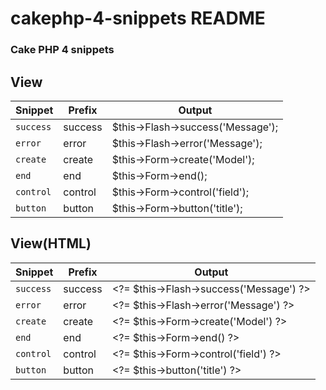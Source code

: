 # cakephp-4-snippets README

### Cake PHP 4 snippets

## View

| Snippet   | Prefix  | Output                                                                                |
|-----------|---------|---------------------------------------------------------------------------------------|
| `success` | success | $this->Flash->success('Message');                                                     |
| `error`   | error   | $this->Flash->error('Message');                                                       |
| `create`  | create  | $this->Form->create('Model');                                                         |
| `end`     | end     | $this->Form->end();                                                                   |
| `control` | control | $this->Form->control('field');                                                        |
| `button`  | button  | $this->Form->button('title');                                                         |


## View(HTML)

| Snippet   | Prefix  | Output                                                                                |
|-----------|---------|---------------------------------------------------------------------------------------|
| `success` | success | \<\?= $this->Flash->success('Message') ?>                                             |
| `error`   | error   | \<\?= $this->Flash->error('Message') ?>                                               |
| `create`  | create  | \<\?= $this->Form->create('Model') ?>                                                 |
| `end`     | end     | \<\?= $this->Form->end() ?>                                                           |
| `control` | control | \<\?= $this->Form->control('field') ?>                                                |
| `button`  | button  | \<\?= $this->button('title') ?>                                                       |